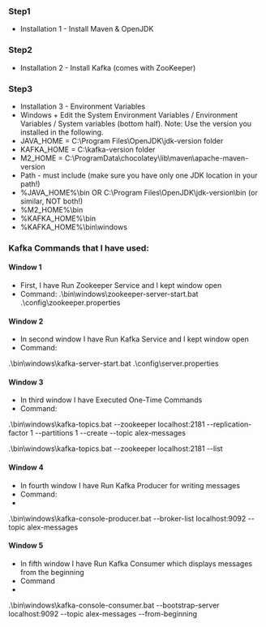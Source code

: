 ### Step1
- Installation 1 - Install Maven & OpenJDK
### Step2
- Installation 2 - Install Kafka (comes with ZooKeeper)
### Step3
- Installation 3 - Environment Variables
-  Windows + Edit the System Environment Variables / Environment Variables / System variables (bottom half). Note:  Use the version you installed in the following. 
- JAVA_HOME = C:\Program Files\OpenJDK\jdk-version folder
- KAFKA_HOME =  C:\kafka-version folder
- M2_HOME = C:\ProgramData\chocolatey\lib\maven\apache-maven-version
- Path - must include (make sure you have only one JDK location in your path!)
- %JAVA_HOME%\bin OR C:\Program Files\OpenJDK\jdk-version\bin (or similar, NOT both!)
- %M2_HOME%\bin
- %KAFKA_HOME%\bin
- %KAFKA_HOME%\bin\windows
### Kafka Commands that I have used:
#### Window 1 
- First, I have Run Zookeeper Service and I kept window open
- Command:
.\bin\windows\zookeeper-server-start.bat .\config\zookeeper.properties
#### Window 2
- In second window I have Run Kafka Service and I kept window open
- Command:

 .\bin\windows\kafka-server-start.bat .\config\server.properties
 
#### Window 3
- In third window I have Executed One-Time Commands 
- Command:

.\bin\windows\kafka-topics.bat --zookeeper localhost:2181 --replication-factor 1 --partitions 1 --create --topic alex-messages

.\bin\windows\kafka-topics.bat --zookeeper localhost:2181 --list

#### Window 4
- In fourth window I have Run Kafka Producer for writing messages
- Command:
- 
.\bin\windows\kafka-console-producer.bat --broker-list localhost:9092 --topic alex-messages
#### Window 5

- In fifth window I have  Run Kafka Consumer which displays messages from the beginning
- Command
-
.\bin\windows\kafka-console-consumer.bat --bootstrap-server localhost:9092 --topic alex-messages --from-beginning

